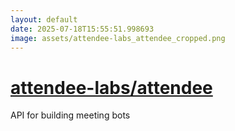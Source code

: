 ```yaml
---
layout: default
date: 2025-07-18T15:55:51.998693
image: assets/attendee-labs_attendee_cropped.png
---
```


# [attendee-labs/attendee](https://github.com/attendee-labs/attendee)

API for building meeting bots

